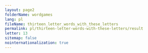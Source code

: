 ```yaml
---
layout: page2
folderName: wordgames
lang: pl
fileName: thirteen_letter_words_with_these_letters
permalink: pl/thirteen-letter-words-with-these-letters/result
letter: 13
sitemap: false
nointernationalization: true   
---
```

